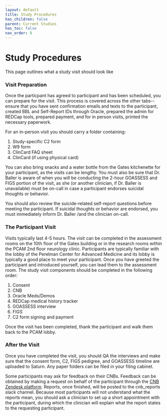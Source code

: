 ```yaml
---
layout: default
title: Study Procedures
has_children: false
parent: Current Studies
has_toc: false
nav_order: 8
---
```


# Study Procedures
This page outlines what a study visit should look like

### Visit Preparation
Once the particpant has agreed to participant and has been scheduled, you can prepare for the visit. This process is covered across the other tabs--ensure that you have sent confirmation emails and texts to the participant, created BBL and Self-Report IDs through Oracle, prepared the admin for REDCap tools, prepared payment, and for in person visits, printed the necessary paperwork. 

For an in-person visit you should carry a folder containing: 

1. Study-specific C2 form
2. W9 form
3. ClinCard FAQ sheet
4. ClinCard (if using physical card)

You can also bring snacks and a water bottle from the Gates kitchenette for your participant, as the visits can be lengthy. You must also be sure that Dr. Baller is aware of when you will be conducting the 2-hour GOASSESS and FIGS portion of the visit, as she (or another clinician, if Dr. Baller is unavailable) must be on-call in case a participant endorses suicidal thoughts or behavior. 

You should also review the suicide-related self-report questions before meeting the participant. If suicidal thoughts or behavior are endorsed, you must immediately inform Dr. Baller /and the clinician on-call.

### The Participant Visit
Visits typically last 4-5 hours. The visit can be completed in the assessment rooms on the 10th floor of the Gates building or in the research rooms within the PCAM 2nd floor neurology clinic. Participants are typically familiar with the lobby of the Perelman Center for Advanced Medicine and its lobby is typically a good place to meet your participant. Once you have greeted the participant and introduced yourself, you can lead them to the assessment room. The study visit components should be completed in the following order:

1. Consent
2. CNB
3. Oracle Meds/Demos
4. REDCap medical history tracker
5. GOASSESS interview
6. FIGS
7. C2 form signing and payment

Once the visit has been completed, thank the participant and walk them back to the PCAM lobby. 

### After the Visit
Once you have completed the visit, you should QA the interviews and make sure that the consent form, C2, FIGS pedigree, and GOASSESS timeline are uploaded to Saturn. Any paper folders can be filed in your filing cabinet. 

Some participants may ask for feedback on their CNBs. Feedback can be obtained by making a request on behalf of the participant through the [CNB Zendesk platform](https://webcnp.zendesk.com/hc/en-us/requests/new?ticket_form_id=9067816727956). Reports, once finished, will be posted to the cnb_reports slack channel. Because most participants will not understand what the reports mean, you should ask a clinician to set up a short appointment with the participant, during which the clinician will explain what the report states to the requesting participant. 